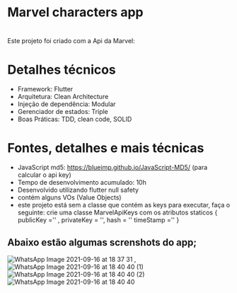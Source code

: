 # Marvel characters app <h1>

 Este projeto foi criado com a Api da Marvel:

# Detalhes técnicos 
  * Framework: Flutter
  * Arquitetura: Clean Architecture
  * Injeção de dependência: Modular
  * Gerenciador de estados: Triple
  * Boas Práticas: TDD, clean code, SOLID
  
# Fontes, detalhes e mais técnicas
  * JavaScript md5: https://blueimp.github.io/JavaScript-MD5/ (para calcular o api key)
  * Tempo de desenvolvimento acumulado: 10h
  * Desenvolvido utilizando flutter null safety
  * contém alguns VOs (Value Objects)
  * este projeto está sem a classe que contém as keys para executar, faça o seguinte:
  crie uma classe MarvelApiKeys com os atributos staticos
  { publicKey ='' , privateKey = '', hash = '' timeStamp ='' }

## Abaixo estão algumas screnshots do app;
  
![WhatsApp Image 2021-09-16 at 18 37 31](https://user-images.githubusercontent.com/72231971/133689722-73e40549-9b7b-4854-9ff8-d9d8924f3b55.jpeg) , 
![WhatsApp Image 2021-09-16 at 18 40 40 (1)](https://user-images.githubusercontent.com/72231971/133689877-2b700b65-aff1-4fc5-9ffe-84226adbf24d.jpeg)
![WhatsApp Image 2021-09-16 at 18 40 40 (2)](https://user-images.githubusercontent.com/72231971/133689879-1b8b28c8-db27-4345-af6f-08b9f32916ea.jpeg)
![WhatsApp Image 2021-09-16 at 18 40 40](https://user-images.githubusercontent.com/72231971/133689885-7d58c763-86c0-45ed-b724-5ca9c251aeec.jpeg)


